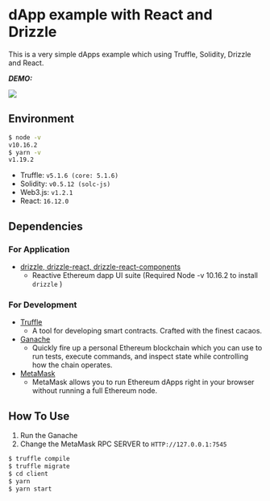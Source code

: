 # dApp example with React and Drizzle

This is a very simple dApps example which using Truffle, Solidity, Drizzle and React.

**_DEMO:_**

<img src="./client/src/resource/200102ScreenShot.jpg">

## Environment

```bash
$ node -v
v10.16.2
$ yarn -v
v1.19.2
```

- Truffle: `v5.1.6 (core: 5.1.6)`
- Solidity: `v0.5.12 (solc-js)`
- Web3.js: `v1.2.1`
- React: `16.12.0`

## Dependencies

### For Application

- [drizzle, drizzle-react, drizzle-react-components](https://github.com/trufflesuite/drizzle)
  - Reactive Ethereum dapp UI suite (Required Node -v 10.16.2 to install `drizzle` )

### For Development

- [Truffle](https://github.com/trufflesuite/truffle)
  - A tool for developing smart contracts. Crafted with the finest cacaos.
- [Ganache](https://www.trufflesuite.com/ganache)
  - Quickly fire up a personal Ethereum blockchain which you can use to run tests, execute commands, and inspect state while controlling how the chain operates.
- [MetaMask](https://metamask.io/)
  - MetaMask allows you to run Ethereum dApps right in your browser without running a full Ethereum node.

## How To Use

1. Run the Ganache
2. Change the MetaMask RPC SERVER to `HTTP://127.0.0.1:7545`

```zsh
$ truffle compile
$ truffle migrate
$ cd client
$ yarn
$ yarn start
```
